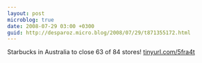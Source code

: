 ```yaml
---
layout: post
microblog: true
date: 2008-07-29 03:00 +0300
guid: http://desparoz.micro.blog/2008/07/29/t871355172.html
---
```

Starbucks in Australia to close 63 of 84 stores!  [tinyurl.com/5fra4t](http://tinyurl.com/5fra4t)
